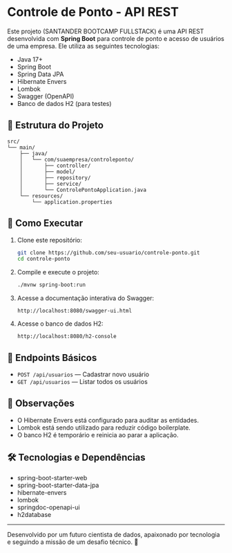 # Controle de Ponto - API REST

Este projeto (SANTANDER BOOTCAMP FULLSTACK) é uma API REST desenvolvida com **Spring Boot** para controle de ponto e acesso de usuários de uma empresa. Ele utiliza as seguintes tecnologias:

- Java 17+
- Spring Boot
- Spring Data JPA
- Hibernate Envers
- Lombok
- Swagger (OpenAPI)
- Banco de dados H2 (para testes)

## 📁 Estrutura do Projeto

```
src/
└── main/
    ├── java/
    │   └── com/suaempresa/controleponto/
    │       ├── controller/
    │       ├── model/
    │       ├── repository/
    │       ├── service/
    │       └── ControlePontoApplication.java
    └── resources/
        └── application.properties
```

## 🚀 Como Executar

1. Clone este repositório:
   ```bash
   git clone https://github.com/seu-usuario/controle-ponto.git
   cd controle-ponto
   ```

2. Compile e execute o projeto:
   ```bash
   ./mvnw spring-boot:run
   ```

3. Acesse a documentação interativa do Swagger:
   ```
   http://localhost:8080/swagger-ui.html
   ```

4. Acesse o banco de dados H2:
   ```
   http://localhost:8080/h2-console
   ```

## 📌 Endpoints Básicos

- `POST /api/usuarios` — Cadastrar novo usuário
- `GET /api/usuarios` — Listar todos os usuários

## 🧠 Observações

- O Hibernate Envers está configurado para auditar as entidades.
- Lombok está sendo utilizado para reduzir código boilerplate.
- O banco H2 é temporário e reinicia ao parar a aplicação.

## 🛠 Tecnologias e Dependências

- spring-boot-starter-web
- spring-boot-starter-data-jpa
- hibernate-envers
- lombok
- springdoc-openapi-ui
- h2database

---

Desenvolvido por um futuro cientista de dados, apaixonado por tecnologia e seguindo a missão de um desafio técnico. 🚀
